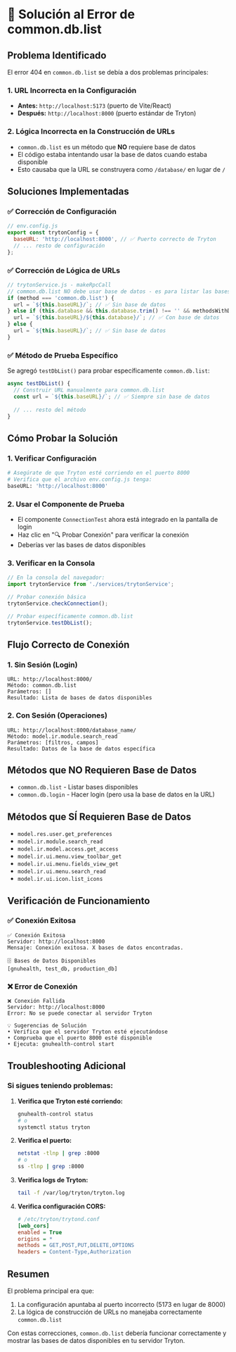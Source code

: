 # 🔧 Solución al Error de common.db.list

## Problema Identificado

El error 404 en `common.db.list` se debía a dos problemas principales:

### 1. **URL Incorrecta en la Configuración**
- **Antes:** `http://localhost:5173` (puerto de Vite/React)
- **Después:** `http://localhost:8000` (puerto estándar de Tryton)

### 2. **Lógica Incorrecta en la Construcción de URLs**
- `common.db.list` es un método que **NO** requiere base de datos
- El código estaba intentando usar la base de datos cuando estaba disponible
- Esto causaba que la URL se construyera como `/database/` en lugar de `/`

## Soluciones Implementadas

### ✅ Corrección de Configuración
```javascript
// env.config.js
export const trytonConfig = {
  baseURL: 'http://localhost:8000', // ✅ Puerto correcto de Tryton
  // ... resto de configuración
};
```

### ✅ Corrección de Lógica de URLs
```javascript
// trytonService.js - makeRpcCall
// common.db.list NO debe usar base de datos - es para listar las bases disponibles
if (method === 'common.db.list') {
  url = `${this.baseURL}/`; // ✅ Sin base de datos
} else if (this.database && this.database.trim() !== '' && methodsWithDatabase.includes(method)) {
  url = `${this.baseURL}/${this.database}/`; // ✅ Con base de datos
} else {
  url = `${this.baseURL}/`; // ✅ Sin base de datos
}
```

### ✅ Método de Prueba Específico
Se agregó `testDbList()` para probar específicamente `common.db.list`:
```javascript
async testDbList() {
  // Construir URL manualmente para common.db.list
  const url = `${this.baseURL}/`; // ✅ Siempre sin base de datos
  
  // ... resto del método
}
```

## Cómo Probar la Solución

### 1. **Verificar Configuración**
```bash
# Asegúrate de que Tryton esté corriendo en el puerto 8000
# Verifica que el archivo env.config.js tenga:
baseURL: 'http://localhost:8000'
```

### 2. **Usar el Componente de Prueba**
- El componente `ConnectionTest` ahora está integrado en la pantalla de login
- Haz clic en "🔍 Probar Conexión" para verificar la conexión
- Deberías ver las bases de datos disponibles

### 3. **Verificar en la Consola**
```javascript
// En la consola del navegador:
import trytonService from './services/trytonService';

// Probar conexión básica
trytonService.checkConnection();

// Probar específicamente common.db.list
trytonService.testDbList();
```

## Flujo Correcto de Conexión

### 1. **Sin Sesión (Login)**
```
URL: http://localhost:8000/
Método: common.db.list
Parámetros: []
Resultado: Lista de bases de datos disponibles
```

### 2. **Con Sesión (Operaciones)**
```
URL: http://localhost:8000/database_name/
Método: model.ir.module.search_read
Parámetros: [filtros, campos]
Resultado: Datos de la base de datos específica
```

## Métodos que NO Requieren Base de Datos

- `common.db.list` - Listar bases disponibles
- `common.db.login` - Hacer login (pero usa la base de datos en la URL)

## Métodos que SÍ Requieren Base de Datos

- `model.res.user.get_preferences`
- `model.ir.module.search_read`
- `model.ir.model.access.get_access`
- `model.ir.ui.menu.view_toolbar_get`
- `model.ir.ui.menu.fields_view_get`
- `model.ir.ui.menu.search_read`
- `model.ir.ui.icon.list_icons`

## Verificación de Funcionamiento

### ✅ Conexión Exitosa
```
✅ Conexión Exitosa
Servidor: http://localhost:8000
Mensaje: Conexión exitosa. X bases de datos encontradas.

🗄️ Bases de Datos Disponibles
[gnuhealth, test_db, production_db]
```

### ❌ Error de Conexión
```
❌ Conexión Fallida
Servidor: http://localhost:8000
Error: No se puede conectar al servidor Tryton

💡 Sugerencias de Solución
• Verifica que el servidor Tryton esté ejecutándose
• Comprueba que el puerto 8000 esté disponible
• Ejecuta: gnuhealth-control start
```

## Troubleshooting Adicional

### Si sigues teniendo problemas:

1. **Verifica que Tryton esté corriendo:**
   ```bash
   gnuhealth-control status
   # o
   systemctl status tryton
   ```

2. **Verifica el puerto:**
   ```bash
   netstat -tlnp | grep :8000
   # o
   ss -tlnp | grep :8000
   ```

3. **Verifica logs de Tryton:**
   ```bash
   tail -f /var/log/tryton/tryton.log
   ```

4. **Verifica configuración CORS:**
   ```ini
   # /etc/tryton/trytond.conf
   [web_cors]
   enabled = True
   origins = *
   methods = GET,POST,PUT,DELETE,OPTIONS
   headers = Content-Type,Authorization
   ```

## Resumen

El problema principal era que:
1. La configuración apuntaba al puerto incorrecto (5173 en lugar de 8000)
2. La lógica de construcción de URLs no manejaba correctamente `common.db.list`

Con estas correcciones, `common.db.list` debería funcionar correctamente y mostrar las bases de datos disponibles en tu servidor Tryton.
